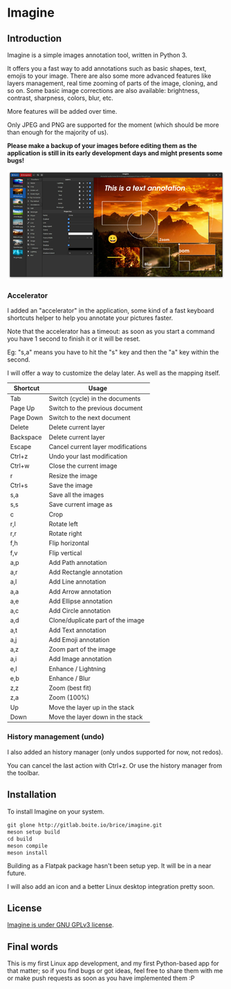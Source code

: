 # Imagine

## Introduction

Imagine is a simple images annotation tool, written in Python 3.

It offers you a fast way to add annotations such as basic shapes, text, emojis to your image.
There are also some more advanced features like layers management, real time zooming of parts of the image, cloning, and so on.
Some basic image corrections are also available: brightness, contrast, sharpness, colors, blur, etc.

More features will be added over time.

Only JPEG and PNG are supported for the moment (which should be more than enough for the majority of us).

**Please make a backup of your images before editing them as the application is still in its early development days and might presents some bugs!**

![](imagine_overview.png)

### Accelerator

I added an "accelerator" in the application, some kind of a fast keyboard shortcuts helper to help you annotate your pictures faster.

Note that the accelerator has a timeout: as soon as you start a command you have 1 second to finish it or it will be reset.

Eg: "s,a" means you have to hit the "s" key and then the "a" key within the second. 

I will offer a way to customize the delay later. As well as the mapping itself.

| Shortcut  | Usage                                  |
|-----------|----------------------------------------|
| Tab       | Switch (cycle) in the documents        |
| Page Up   | Switch to the previous document        |
| Page Down | Switch to the next document            |
| Delete    | Delete current layer                   |
| Backspace | Delete current layer                   |
| Escape    | Cancel current layer modifications     |
| Ctrl+z    | Undo your last modification            |
| Ctrl+w    | Close the current image                |
| r         | Resize the image                       |
| Ctrl+s    | Save the image                         |
| s,a       | Save all the images                    |
| s,s       | Save current image as                  |
| c         | Crop                                   |
| r,l       | Rotate left                            |
| r,r       | Rotate right                           |
| f,h       | Flip horizontal                        |
| f,v       | Flip vertical                          |
| a,p       | Add Path annotation                    |
| a,r       | Add Rectangle annotation               |
| a,l       | Add Line annotation                    |
| a,a       | Add Arrow annotation                   |
| a,e       | Add Ellipse annotation                 |
| a,c       | Add Circle annotation                  |
| a,d       | Clone/duplicate part of the image      |
| a,t       | Add Text annotation                    |
| a,j       | Add Emoji annotation                   |
| a,z       | Zoom part of the image                 |
| a,i       | Add Image annotation                   |
| e,l       | Enhance / Lightning                    |
| e,b       | Enhance / Blur                         |
| z,z       | Zoom (best fit)                        |
| z,a       | Zoom (100%)                            |
| Up        | Move the layer up in the stack         |
| Down      | Move the layer down in the stack       |

### History management (undo)

I also added an history manager (only undos supported for now, not redos).

You can cancel the last action with Ctrl+z. Or use the history manager from the toolbar.

## Installation

To install Imagine on your system.

~~~
git glone http://gitlab.boite.io/brice/imagine.git
meson setup build
cd build
meson compile
meson install
~~~

Building as a Flatpak package hasn't been setup yep. It will be in a near future.

I will also add an icon and a better Linux desktop integration pretty soon.

## License

[Imagine is under GNU GPLv3 license](http://gitlab.boite.io/brice/imagine/-/blob/main/COPYING).

## Final words

This is my first Linux app development, and my first Python-based app for that matter; so if you find bugs or got ideas, feel free to share them with me or make push requests as soon as you have implemented them :P
